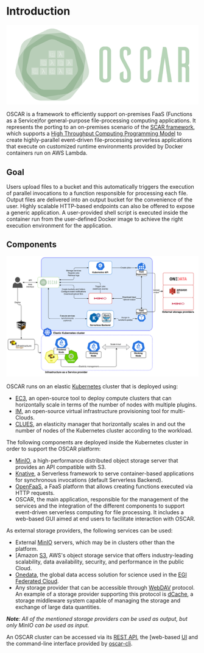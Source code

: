 # Introduction

![OSCAR-logo](images/oscar3.png)

OSCAR is a framework to efficiently support on-premises FaaS (Functions as a
Service)for general-purpose file-processing computing applications.
It represents the porting to an on-premises scenario of the
[SCAR framework](https://github.com/grycap/scar), which supports a
[High Throughput Computing Programming Model](https://scar.readthedocs.io/en/latest/prog_model.html)
to create highly-parallel event-driven file-processing serverless applications
that execute on customized runtime environments provided by Docker containers
run on AWS Lambda.

## Goal

Users upload files to a bucket and this automatically triggers the execution
of parallel invocations to a function responsible for processing each file.
Output files are delivered into an output bucket for the convenience of the
user. Highly scalable HTTP-based endpoints can also be offered to expose a generic application. A user-provided shell script is executed inside
the container run from the user-defined Docker image to achieve the
right execution environment for the application.

## Components

![oscar arch](images/oscar-arch.png)

OSCAR runs on an elastic [Kubernetes](http://kubernetes.io) cluster that is
deployed using:

- [EC3](http://www.grycap.upv.es/ec3), an open-source tool to deploy compute
    clusters that can horizontally scale in terms of the number of nodes with multiple
    plugins.
- [IM](http://www.grycap.upv.es/im), an open-source virtual infrastructure
    provisioning tool for multi-Clouds.
- [CLUES](http://github.com/grycap/clues), an elasticity manager that
    horizontally scales in and out the number of nodes of the Kubernetes
    cluster according to the workload.

The following components are deployed inside the Kubernetes cluster in order
to support the OSCAR platform:
- [MinIO](https://min.io), a high-performance distributed object storage
    server that provides an API compatible with S3.
- [Knative](https://knative.dev), a Serverless framework to serve
    container-based applications for synchronous invocations (default Serverless Backend).
- [OpenFaaS](https://www.openfaas.com/), a FaaS platform that allows creating
    functions executed via HTTP requests.
- OSCAR, the main application, responsible for the management of the services
    and the integration of the different components to support event-driven
    serverless computing for file processing. It includes a web-based GUI aimed
    at end users to facilitate interaction with OSCAR.

As external storage providers, the following services can be used:

- External [MinIO](https://min.io) servers, which may be in clusters other
    than the platform.
- [Amazon [S3](https://aws.amazon.com/s3/), AWS's object storage
    service that offers industry-leading scalability, data availability,
    security, and performance in the public Cloud.
- [Onedata](https://onedata.org/), the global data access solution for science
    used in the [EGI Federated Cloud](https://datahub.egi.eu/).
- Any storage provider that can be accessible through
    [WebDAV](http://www.webdav.org/) protocol. An example of a storage provider
    supporting this protocol is [dCache](https://dcache.org/), a storage
    middleware system capable of managing the storage and exchange of large data
    quantities.

***Note**: All of the mentioned storage providers can be used as output, but
only MinIO can be used as input.*
  
An OSCAR cluster can be accessed via its
[REST API](https://grycap.github.io/oscar/api/), the
[web-based [UI](https://github.com/grycap/oscar/tree/master/ui) and the command-line interface provided by
[oscar-cli](https://github.com/grycap/oscar-cli).
